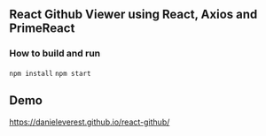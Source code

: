 ## React Github Viewer using React, Axios and PrimeReact

### How to build and run
``npm install``
``npm start``

## Demo
https://danieleverest.github.io/react-github/
